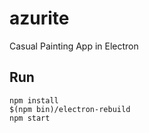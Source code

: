 # azurite
Casual Painting App in Electron

## Run

```
npm install
$(npm bin)/electron-rebuild
npm start
```
